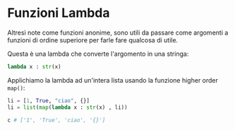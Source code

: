 # Funzioni Lambda 

Altresì note come funzioni anonime, sono utili da passare come argomenti a funzioni di ordine superiore per farle fare qualcosa di utile.


Questa è una lambda che converte l'argomento in una stringa:
```python
lambda x : str(x) 
```

Applichiamo la lambda ad un'intera lista usando la funzione higher order `map()`:

```python
li = [1, True, "ciao", {}]
li = list(map(lambda x : str(x) , li))

c # ['1', 'True', 'ciao', '{}']
```